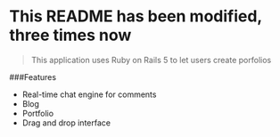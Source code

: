 # This README has been modified, three times now

> This application uses Ruby on Rails 5 to let users create porfolios

###Features

- Real-time chat engine for comments
- Blog
- Portfolio
- Drag and drop interface

